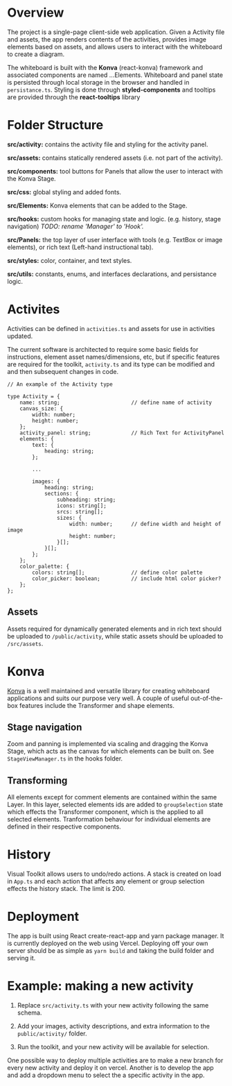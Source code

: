 # Overview

The project is a single-page client-side web application. Given a Activity file and assets, the app renders contents of the activities, provides image elements based on assets, and allows users to interact with the whiteboard to create a diagram.

The whiteboard is built with the **Konva** (react-konva) framework and associated components are named ...Elements. Whiteboard and panel state is persisted through local storage in the browser and handled in `persistance.ts`. Styling is done through **styled-components** and tooltips are provided through the **react-tooltips** library

# Folder Structure

**src/activity:** contains the activity file and styling for the activity panel.

**src/assets:** contains statically rendered assets (i.e. not part of the activity).

**src/components:** tool buttons for Panels that allow the user to interact with the Konva Stage.

**src/css:** global styling and added fonts.

**src/Elements:** Konva elements that can be added to the Stage.

**src/hooks:** custom hooks for managing state and logic. (e.g. history, stage navigation) _TODO: rename 'Manager' to 'Hook'._

**src/Panels:** the top layer of user interface with tools (e.g. TextBox or image elements), or rich text (Left-hand instructional tab).

**src/styles:** color, container, and text styles.

**src/utils:** constants, enums, and interfaces declarations, and persistance logic.

# Activites

Activities can be defined in `activities.ts` and assets for use in activities updated.

The current software is architected to require some basic fields for instructions, element asset names/dimensions, etc, but if specific features are required for the toolkit, `activity.ts` and its type can be modified and and then subsequent changes in code.

```
// An example of the Activity type

type Activity = {
    name: string;                       // define name of activity
    canvas_size: {
        width: number;
        height: number;
    };
    activity_panel: string;             // Rich Text for ActivityPanel
    elements: {
        text: {
            heading: string;
        };

        ...

        images: {
            heading: string;
            sections: {
                subheading: string;
                icons: string[];
                srcs: string[];
                sizes: {
                    width: number;      // define width and height of image
                    height: number;
                }[];
            }[];
        };
    };
    color_palette: {
        colors: string[];               // define color palette
        color_picker: boolean;          // include html color picker?
    };
};
```

## Assets

Assets required for dynamically generated elements and in rich text should be uploaded to `/public/activity`, while static assets should be uploaded to `/src/assets`.

# Konva

[Konva](www.google.com) is a well maintained and versatile library for creating whiteboard applications and suits our purpose very well. A couple of useful out-of-the-box features include the Transformer and shape elements.

## Stage navigation

Zoom and panning is implemented via scaling and dragging the Konva Stage, which acts as the canvas for which elements can be built on. See `StageViewManager.ts` in the hooks folder.

## Transforming

All elements except for comment elements are contained within the same Layer. In this layer, selected elements ids are added to `groupSelection` state which effects the Transformer component, which is the applied to all selected elements. Tranformation behaviour for individual elements are defined in their respective components.

# History

Visual Toolkit allows users to undo/redo actions. A stack is created on load in `App.ts` and each action that affects any element or group selection effects the history stack. The limit is 200.

# Deployment

The app is built using React create-react-app and yarn package manager. It is currently deployed on the web using Vercel. Deploying off your own server should be as simple as `yarn build` and taking the build folder and serving it.

# Example: making a new activity

1. Replace `src/activity.ts` with your new activity following the same schema.

2. Add your images, activity descriptions, and extra information to the `public/activity/` folder.

3. Run the toolkit, and your new activity will be available for selection.

One possible way to deploy multiple activities are to make a new branch for every new activity and deploy it on vercel. Another is to develop the app and add a dropdown menu to select the a specific activity in the app.
